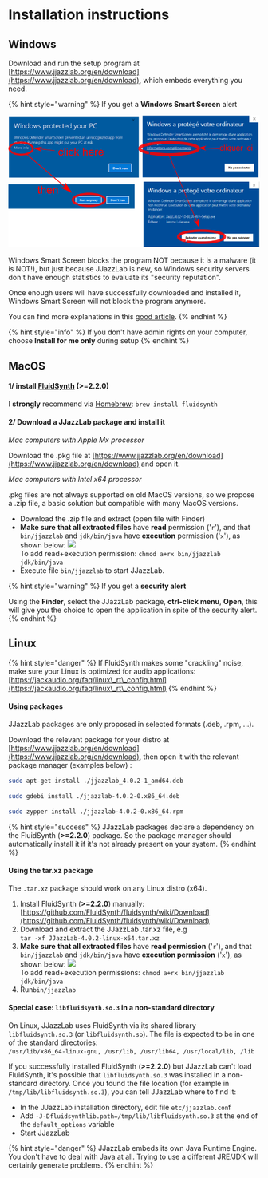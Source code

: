 # Installation instructions

## Windows

Download and run the setup program at [https://www.jjazzlab.org/en/download](https://www.jjazzlab.org/en/download), which embeds everything you need.

{% hint style="warning" %}
If you get a **Windows Smart Screen** alert

<img src=".gitbook/assets/win10smartscreen.png" alt="" data-size="original">&#x20;

Windows Smart Screen blocks the program NOT because it is a malware (it is NOT!), but just because JJazzLab is new, so Windows security servers don't have enough statistics to evaluate its "security reputation".

Once enough users will have successfully downloaded and installed it, Windows Smart Screen will not block the program anymore.

You can find more explanations in this [good article](https://www.digitalcitizen.life/what-smartscreen-filter-how-does-it-work).
{% endhint %}

{% hint style="info" %}
If you don't have admin rights on your computer, choose **Install for me only** during setup
{% endhint %}

## MacOS

#### 1/ install [FluidSynth](https://github.com/FluidSynth/fluidsynth/wiki/Download) (>=2.2.0)

I **strongly** recommend via [Homebrew](https://brew.sh/): `brew install fluidsynth`

#### 2/ Download a JJazzLab package and install it

_Mac computers with Apple Mx processor_

Download the .pkg file at [https://www.jjazzlab.org/en/download](https://www.jjazzlab.org/en/download) and open it.



_Mac computers with Intel x64 processor_

.pkg files are not always supported on old MacOS versions, so we propose a .zip file, a basic solution but compatible with many MacOS versions.

* Download the .zip file and extract (open file with Finder)
* **Make sure** **that all extracted files** have **read** permission ('`r`'), and that `bin/jjazzlab` and `jdk/bin/java` have **execution** permission ('`x`'), as shown below:  ![](<.gitbook/assets/2024-01-03 11\_38\_13-Ubuntu22LTS \[Running] - Oracle VM VirtualBox.png>)\
  To add read+execution permission: `chmod a+rx bin/jjazzlab jdk/bin/java`
* Execute file `bin/jjazzlab` to start JJazzLab.

{% hint style="warning" %}
If you get a **security alert**

Using the **Finder**, select the JJazzLab package, **ctrl-click menu**, **Open**, this will give you the choice to open the application in spite of the security alert.
{% endhint %}

## Linux

{% hint style="danger" %}
If FluidSynth makes some "crackling" noise, make sure your Linux is optimized for audio applications: [https://jackaudio.org/faq/linux\_rt\_config.html](https://jackaudio.org/faq/linux\_rt\_config.html)
{% endhint %}

#### Using packages

JJazzLab packages are only proposed in selected formats (.deb, .rpm, ...).&#x20;

Download the relevant package for your distro  at [https://www.jjazzlab.org/en/download](https://www.jjazzlab.org/en/download), then open it with the relevant package manager (examples below) :

```bash
sudo apt-get install ./jjazzlab_4.0.2-1_amd64.deb
```

```sh
sudo gdebi install ./jjazzlab-4.0.2-0.x86_64.deb
```

```bash
sudo zypper install ./jjazzlab-4.0.2-0.x86_64.rpm
```

{% hint style="success" %}
JJazzLab packages declare a dependency on the FluidSynth (**>=2.2.0**) package. So the package manager should automatically install it if it's not already present on your system.
{% endhint %}

#### Using the tar.xz package&#x20;

The `.tar.xz` package should work on any Linux distro (x64).

1. &#x20;Install FluidSynth (**>=2.2.0**) manually: [https://github.com/FluidSynth/fluidsynth/wiki/Download](https://github.com/FluidSynth/fluidsynth/wiki/Download)
2. Download and extract the JJazzLab .tar.xz file, e.g\
   `tar -xf JJazzLab-4.0.2-linux-x64.tar.xz`
3. **Make sure** **that all extracted files** have **read permission** ('`r`'), and that `bin/jjazzlab` and `jdk/bin/java` have **execution permission** ('`x`'), as shown below:  ![](<.gitbook/assets/2024-01-03 11\_38\_13-Ubuntu22LTS \[Running] - Oracle VM VirtualBox.png>)\
   To add read+execution permissions: `chmod a+rx bin/jjazzlab jdk/bin/java`
4. Run`bin/jjazzlab`

#### Special case: `libfluidsynth.so.3` in a non-standard directory

On Linux, JJazzLab uses FluidSynth via its shared library `libfluidsynth.so.3` (or `libfluidsynth.so`). The file is expected to be in one of the standard directories:\
`/usr/lib/x86_64-linux-gnu, /usr/lib, /usr/lib64, /usr/local/lib, /lib`

If you successfully installed FluidSynth (**>=2.2.0**) but JJazzLab can't load FluidSynth, it's possible that `libfluidsynth.so.3` was installed in a non-standard directory. Once you found the file location (for example in `/tmp/lib/libfluidsynth.so.3`), you can tell JJazzLab where to find it:

* In the JJazzLab installation directory, edit file `etc/jjazzlab.con`f
* Add `-J-Dfluidsynthlib.path=/tmp/lib/libfluidsynth.so.3` at the end of the `default_options` variable
* Start JJazzLab

{% hint style="danger" %}
JJazzLab embeds its own Java Runtime Engine. You don't have to deal with Java at all. Trying to use a different JRE/JDK will certainly generate problems.
{% endhint %}
